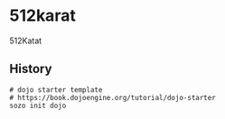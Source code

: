 # 512karat
512Katat


## History

```
# dojo starter template
# https://book.dojoengine.org/tutorial/dojo-starter
sozo init dojo





```

